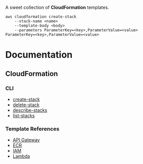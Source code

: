 A sweet collection of **CloudFormation** templates.


```
aws cloudformation create-stack
    --stack-name <name>
    --template-body <body>
    --parameters ParameterKey=<key>,ParameterValue=<value> ParameterKey=<key>,ParameterValue=<value>
```

# Documentation
## CloudFormation
### CLI
- [create-stack](https://docs.aws.amazon.com/cli/latest/reference/cloudformation/create-stack.html)
- [delete-stack](https://docs.aws.amazon.com/cli/latest/reference/cloudformation/delete-stack.html)
- [describe-stacks](https://docs.aws.amazon.com/cli/latest/reference/cloudformation/describe-stacks.html)
- [list-stacks](https://docs.aws.amazon.com/cli/latest/reference/cloudformation/list-stacks.html)

### Template References
- [API Gateway](https://docs.aws.amazon.com/AWSCloudFormation/latest/UserGuide/AWS_ApiGateway.html)
- [ECR](https://docs.aws.amazon.com/AWSCloudFormation/latest/UserGuide/AWS_ECR.html)
- [IAM](https://docs.aws.amazon.com/AWSCloudFormation/latest/UserGuide/AWS_IAM.html)
- [Lambda](https://docs.aws.amazon.com/AWSCloudFormation/latest/UserGuide/AWS_Lambda.html)
